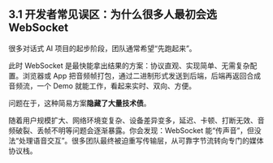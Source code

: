 ## 3.1 开发者常见误区：为什么很多人最初会选 WebSocket
很多对话式 AI 项目的起步阶段，团队通常希望“先跑起来”。

此时 WebSocket 是最快能拿出结果的方案：协议直观、实现简单、无需复杂配置。浏览器或 App 把音频帧打包，通过二进制形式发送到后端，后端再返回合成音频流，一个 Demo 就能工作，看起来实时、双向、方便。

问题在于，这种简易方案**隐藏了大量技术债**。

随着用户规模扩大、网络环境变复杂、设备差异变多，延迟、卡顿、打断无效、音频破裂、丢帧不明等问题会逐渐暴露。你会发现：WebSocket 能“传声音”，但没法“处理语音交互”。很多团队最终被迫重写传输层，从可靠字节流转向专门的媒体协议栈。